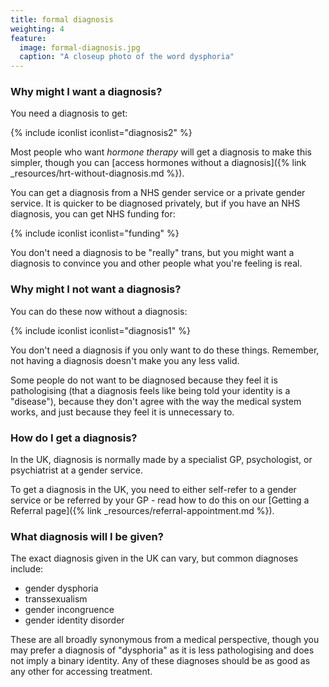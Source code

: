 ```yaml
---
title: formal diagnosis
weighting: 4
feature:
  image: formal-diagnosis.jpg
  caption: "A closeup photo of the word dysphoria"
---
```


### Why might I want a diagnosis?

You need a diagnosis to get:

{% include iconlist iconlist="diagnosis2" %}

Most people who want *hormone therapy* will get a diagnosis to make this simpler, though you can [access hormones without a diagnosis]({% link _resources/hrt-without-diagnosis.md %}).

You can get a diagnosis from a NHS gender service or a private gender service. It is quicker to be diagnosed privately, but if you have an NHS diagnosis, you can get NHS funding for:

{% include iconlist iconlist="funding" %}

You don't need a diagnosis to be "really" trans, but you might want a diagnosis to convince you and other people what you're feeling is real.

### Why might I not want a diagnosis?

You can do these now without a diagnosis:

{% include iconlist iconlist="diagnosis1" %}

You don't need a diagnosis if you only want to do these things. Remember, not having a diagnosis doesn't make you any less valid.

Some people do not want to be diagnosed because they feel it is pathologising (that a diagnosis feels like being told your identity is a "disease"), because they don't agree with the way the medical system works, and just because they feel it is unnecessary to. 

### How do I get a diagnosis?

In the UK, diagnosis is normally made by a specialist GP, psychologist, or psychiatrist at a gender service. 

To get a diagnosis in the UK, you need to either self-refer to a gender service or be referred by your GP - read how to do this on our [Getting a Referral page]({% link _resources/referral-appointment.md %}).

### What diagnosis will I be given?

The exact diagnosis given in the UK can vary, but common diagnoses include:

- gender dysphoria
- transsexualism
- gender incongruence
- gender identity disorder

These are all broadly synonymous from a medical perspective, though you may prefer a diagnosis of "dysphoria" as it is less pathologising and does not imply a binary identity. Any of these diagnoses should be as good as any other for accessing treatment.
